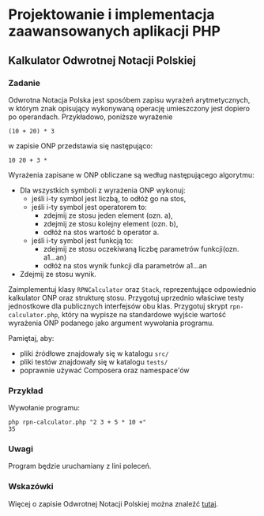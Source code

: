 # Projektowanie i implementacja zaawansowanych aplikacji PHP

## Kalkulator Odwrotnej Notacji Polskiej


### Zadanie

Odwrotna Notacja Polska jest sposóbem zapisu wyrażeń arytmetycznych, w którym znak opisujący wykonywaną operację umieszczony jest dopiero po operandach. Przykładowo, poniższe wyrażenie

```
(10 + 20) * 3
```

w zapisie ONP przedstawia się następująco:

```
10 20 + 3 *
``` 

Wyrażenia zapisane w ONP obliczane są według następującego algorytmu:

- Dla wszystkich symboli z wyrażenia ONP wykonuj:
    - jeśli i-ty symbol jest liczbą, to odłóż go na stos,
    - jeśli i-ty symbol jest operatorem to:
        - zdejmij ze stosu jeden element (ozn. a),
        - zdejmij ze stosu kolejny element (ozn. b),
        - odłóż na stos wartość b operator a.
    - jeśli i-ty symbol jest funkcją to:
        - zdejmij ze stosu oczekiwaną liczbę parametrów funkcji(ozn. a1...an)
        - odłóż na stos wynik funkcji dla parametrów a1...an
- Zdejmij ze stosu wynik.

Zaimplementuj klasy `RPNCalculator` oraz `Stack`, reprezentujące odpowiednio kalkulator ONP oraz strukturę stosu. Przygotuj uprzednio właściwe testy jednostkowe dla publicznych interfejsów obu klas. Przygotuj skrypt `rpn-calculator.php`, który na wypisze na standardowe wyjście wartość wyrażenia ONP podanego jako argument wywołania programu.

Pamiętaj, aby:

- pliki źródłowe znajdowały się w katalogu `src/`
- pliki testów znajdowały się w katalogu `tests/`
- poprawnie używać Composera oraz namespace'ów


### Przykład

Wywołanie programu:

```
php rpn-calculator.php "2 3 + 5 * 10 +"
35
```


### Uwagi

Program będzie uruchamiany z lini poleceń.


### Wskazówki

Więcej o zapisie Odwrotnej Notacji Polskiej można znaleźć [tutaj](https://pl.wikipedia.org/wiki/Odwrotna_notacja_polska).
